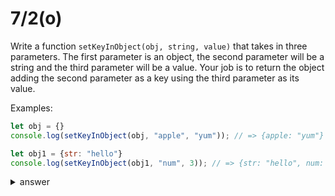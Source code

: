 # 7/2(o)

Write a function `setKeyInObject(obj, string, value)` that takes in three 
parameters. The first parameter is an object, the second parameter will be a 
string and the third parameter will be a value. Your job is to return the object
adding the second parameter as a key using the third parameter as its value.

Examples:

```js
let obj = {}
console.log(setKeyInObject(obj, "apple", "yum")); // => {apple: "yum"}

let obj1 = {str: "hello"}
console.log(setKeyInObject(obj1, "num", 3)); // => {str: "hello", num: 3}
```



<details>

  <summary>answer</summary>

  ```js

function setKeyInObject(obj, string, value) {
  obj[string] = value;
  return obj;
}
  ```
</details>

